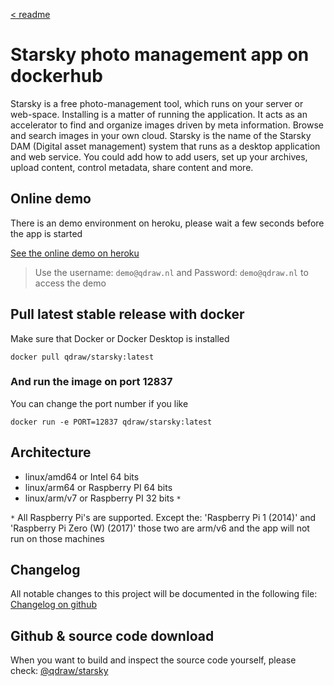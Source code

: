 [< readme](readme.md)

# Starsky photo management app on dockerhub

Starsky is a free photo-management tool, which runs on your server or web-space.
Installing is a matter of running the application.
It acts as an accelerator to find and organize images driven by meta information.
Browse and search images in your own cloud. Starsky is the name of the
Starsky DAM (Digital asset management) system that runs as a desktop application and web service.
You could add how to add users, set up your archives, upload content, control metadata, share content and more.

## Online demo
There is an demo environment on heroku, please wait a few seconds before the app is started

[See the online demo on heroku](https://demostarsky.herokuapp.com?classes=btn,btn-default)

> Use the username: `demo@qdraw.nl` and Password: `demo@qdraw.nl` to access the demo

## Pull latest stable release with docker

Make sure that Docker or Docker Desktop is installed

```
docker pull qdraw/starsky:latest
```

### And run the image on port 12837
You can change the port number if you like
```
docker run -e PORT=12837 qdraw/starsky:latest 
```

## Architecture
- linux/amd64 or Intel 64 bits
- linux/arm64 or Raspberry PI 64 bits
- linux/arm/v7 or Raspberry PI 32 bits `*`

`*` All Raspberry Pi's are supported. Except the: 'Raspberry Pi 1 (2014)'
and 'Raspberry Pi Zero (W) (2017)' those two are arm/v6 and the app will not run on those machines

## Changelog
All notable changes to this project will be documented in the following file:
[Changelog on github](https://qdraw.github.io/starsky/history.html)

## Github & source code download
When you want to build and inspect the source code yourself,
please check: [@qdraw/starsky](https://github.com/qdraw/starsky)

